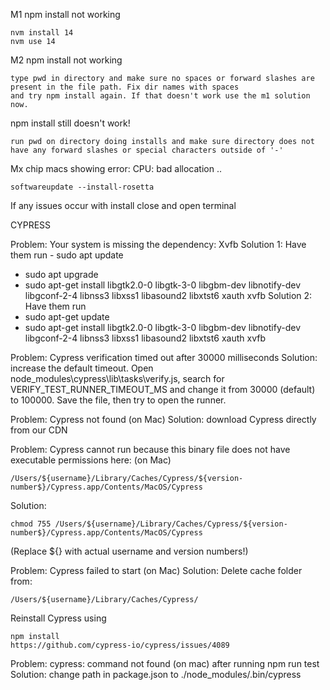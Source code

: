 M1 npm install not working
```
nvm install 14
nvm use 14
```
M2 npm install not working
```
type pwd in directory and make sure no spaces or forward slashes are present in the file path. Fix dir names with spaces 
and try npm install again. If that doesn't work use the m1 solution now. 
```
npm install still doesn't work!
```
run pwd on directory doing installs and make sure directory does not have any forward slashes or special characters outside of '-'
```

Mx chip macs showing error: CPU: bad allocation .. 
```
softwareupdate --install-rosetta
```

If any issues occur with install close and open terminal

CYPRESS

Problem: Your system is missing the dependency: Xvfb
Solution 1: Have them run - sudo apt update

- sudo apt upgrade
- sudo apt-get install libgtk2.0-0 libgtk-3-0 libgbm-dev libnotify-dev libgconf-2-4 libnss3 libxss1 libasound2 libxtst6 xauth xvfb
  Solution 2: Have them run
- sudo apt-get update
- sudo apt-get install libgtk2.0-0 libgtk-3-0 libgbm-dev libnotify-dev libgconf-2-4 libnss3 libxss1 libasound2 libxtst6 xauth xvfb

Problem: Cypress verification timed out after 30000 milliseconds
Solution: increase the default timeout.
Open node_modules\cypress\lib\tasks\verify.js, search for VERIFY_TEST_RUNNER_TIMEOUT_MS and change it from 30000 (default) to 100000.
Save the file, then try to open the runner.

Problem: Cypress not found (on Mac)
Solution: download Cypress directly from our CDN

Problem: Cypress cannot run because this binary file does not have executable permissions here: (on Mac)

```
/Users/${username}/Library/Caches/Cypress/${version-number$}/Cypress.app/Contents/MacOS/Cypress
```
Solution: 	 
```
chmod 755 /Users/${username}/Library/Caches/Cypress/${version-number$}/Cypress.app/Contents/MacOS/Cypress
```
(Replace ${} with actual username and version numbers!)

Problem: Cypress failed to start (on Mac)
Solution: Delete cache folder from:
```
/Users/${username}/Library/Caches/Cypress/
```
Reinstall Cypress using
```
npm install
https://github.com/cypress-io/cypress/issues/4089
```
Problem: cypress: command not found (on mac) after running npm run test
Solution: change path in package.json to ./node_modules/.bin/cypress

